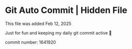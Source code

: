 # Git Auto Commit | Hidden File

This file was added Feb 12, 2025

Just for fun and keeping my daily git commit active 🤪

commit number: 1641920
